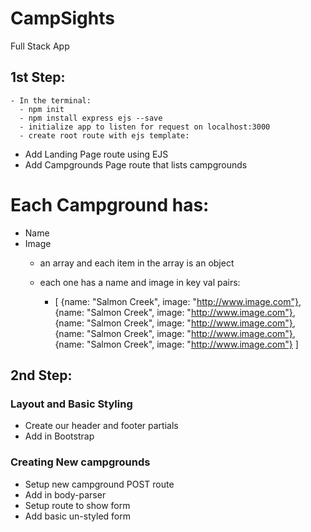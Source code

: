 # CampSights
Full Stack App


## 1st Step:

    - In the terminal:
      - npm init
      - npm install express ejs --save
      - initialize app to listen for request on localhost:3000
      - create root route with ejs template:

- Add Landing Page route using EJS
- Add Campgrounds Page route that lists campgrounds

# Each Campground has:
- Name
- Image
  - an array and each item in the array is an object
  - each one has a name and image in key val pairs:

    - [
    {name: "Salmon Creek", image: "http://www.image.com"},
    {name: "Salmon Creek", image: "http://www.image.com"},
    {name: "Salmon Creek", image: "http://www.image.com"},
    {name: "Salmon Creek", image: "http://www.image.com"},
    {name: "Salmon Creek", image: "http://www.image.com"}
    ]


## 2nd Step:

### Layout and Basic Styling

- Create our header and footer partials
- Add in Bootstrap

### Creating New campgrounds

- Setup new campground POST route
- Add in body-parser
- Setup route to show form
- Add basic un-styled form
